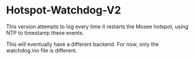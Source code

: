 # Hotspot-Watchdog-V2
This version attempts to log every time it restarts the Moxee hotspot, using NTP to timestamp these events.


This will eventually have a different backend. For now, only the watchdog.ino file is different.
